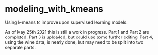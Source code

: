 # modeling_with_kmeans

Using k-means to improve upon supervised learning models.

As of May 25th 2021 this is still a work in progress.  Part 1 and Part 2 are completed.  Part 3 is uploaded, but could use some further editing.  Part 4, using the wine data, is nearly done, but may need to be split into two separate parts.
